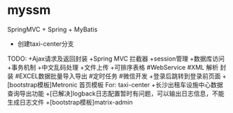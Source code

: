 ﻿# myssm
SpringMVC + Spring + MyBatis

+ 创建taxi-center分支

TODO:
  +Ajax请求及返回封装
  +Spring MVC 拦截器
  +session管理
  +数据库访问
  +事务机制
  +中文乱码处理
  +文件上传
  +可排序表格
  #WebService
  #XML 解析 封装
  #EXCEL数据批量导入导出
  #定时任务
  #微信开发
  +登录后跳转到登录前页面
  +[bootstrap模板]Metronic 首页模板 For: taxi-center
  +长沙出租车设施中心数据查询导出功能
  +[已解决]logback日志配置暂时有问题，可以输出日志信息，不能生成日志文件
  +[bootstrap模板]matrix-admin